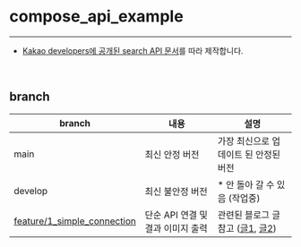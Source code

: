 # compose_api_example
---

- [Kakao developers에 공개된 search API 문서](https://developers.kakao.com/docs/latest/ko/daum-search/dev-guide#search-image)를 따라 제작합니다.

</br>

## branch

| branch | 내용 | 설명 |
|------|---|---|
|main|최신 안정 버전|가장 최신으로 업데이트 된 안정된 버전|
|develop|최신 불안정 버전| *  안 돌아 갈 수 있음 (작업중) |
|[feature/1_simple_connection](https://github.com/adbr-brandi/compose_api_example/tree/feature/1_simple_connection)|단순 API 연결 및 결과 이미지 출력| 관련된 블로그 글 참고 ([글1](https://velog.io/@adbr/retrofit2-compose-Android-HTTP-%ED%86%B5%EC%8B%A0-with.-kakao-search-API), [글2](https://velog.io/@adbr/Jetpack-Compose-remember-List-state))|
